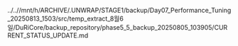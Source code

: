 ../..//mnt/h/ARCHIVE/.UNWRAP/STAGE1/backup/Day07_Performance_Tuning_20250813_1503/src/temp_extract_8월6일/DuRiCore/backup_repository/phase5_5_backup_20250805_103905/CURRENT_STATUS_UPDATE.md